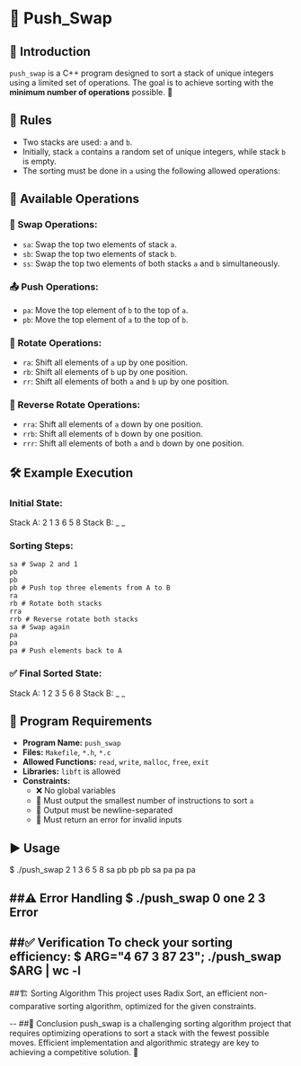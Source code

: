 # 🚀 Push_Swap

## 📌 Introduction
`push_swap` is a C++ program designed to sort a stack of unique integers using a limited set of operations. The goal is to achieve sorting with the **minimum number of operations** possible. 🎯

## 📜 Rules
- Two stacks are used: `a` and `b`.
- Initially, stack `a` contains a random set of unique integers, while stack `b` is empty.
- The sorting must be done in `a` using the following allowed operations:

## 🔄 Available Operations
### 🔀 Swap Operations:
- `sa`: Swap the top two elements of stack `a`.
- `sb`: Swap the top two elements of stack `b`.
- `ss`: Swap the top two elements of both stacks `a` and `b` simultaneously.

### 📤 Push Operations:
- `pa`: Move the top element of `b` to the top of `a`.
- `pb`: Move the top element of `a` to the top of `b`.

### 🔁 Rotate Operations:
- `ra`: Shift all elements of `a` up by one position.
- `rb`: Shift all elements of `b` up by one position.
- `rr`: Shift all elements of both `a` and `b` up by one position.

### 🔄 Reverse Rotate Operations:
- `rra`: Shift all elements of `a` down by one position.
- `rrb`: Shift all elements of `b` down by one position.
- `rrr`: Shift all elements of both `a` and `b` down by one position.

## 🛠 Example Execution
### Initial State:
Stack A: 2 1 3 6 5 8 Stack B: _ _

### Sorting Steps:
```
sa # Swap 2 and 1
pb
pb
pb # Push top three elements from A to B
ra
rb # Rotate both stacks
rra
rrb # Reverse rotate both stacks
sa # Swap again
pa
pa
pa # Push elements back to A
```

### ✅ Final Sorted State:
Stack A: 1 2 3 5 6 8 Stack B: _ _

## 📌 Program Requirements
- **Program Name:** `push_swap`
- **Files:** `Makefile`, `*.h`, `*.c`
- **Allowed Functions:** `read`, `write`, `malloc`, `free`, `exit`
- **Libraries:** `libft` is allowed
- **Constraints:**
  - ❌ No global variables
  - 🔢 Must output the smallest number of instructions to sort `a`
  - 📝 Output must be newline-separated
  - 🚨 Must return an error for invalid inputs

## ▶️ Usage
$ ./push_swap 2 1 3 6 5 8
sa
pb
pb
pb
sa
pa
pa
pa

##⚠️ Error Handling
$ ./push_swap 0 one 2 3
Error
--
##✅ Verification
To check your sorting efficiency:
$ ARG="4 67 3 87 23"; ./push_swap $ARG | wc -l
--
##🏗 Sorting Algorithm
This project uses Radix Sort, an efficient non-comparative sorting algorithm, optimized for the given constraints.

--
##🎯 Conclusion
push_swap is a challenging sorting algorithm project that requires optimizing operations to sort a stack with the fewest possible moves. Efficient implementation and algorithmic strategy are key to achieving a competitive solution. 🚀
